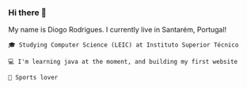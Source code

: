 ### Hi there 👋

My name is Diogo Rodrigues. I currently live in Santarém, Portugal!

    🎓 Studying Computer Science (LEIC) at Instituto Superior Técnico
    
    💻 I'm learning java at the moment, and building my first website
    
    💪 Sports lover
